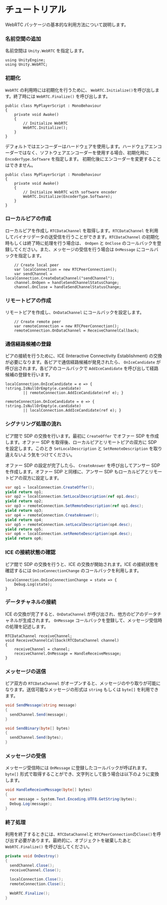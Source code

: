 # チュートリアル

WebRTC パッケージの基本的な利用方法について説明します。


### 名前空間の追加

名前空間は `Unity.WebRTC` を指定します。

```CSharp
using UnityEngine;
using Unity.WebRTC;
```

### 初期化

`WebRTC` の利用時には初期化を行うために、 `WebRTC.Initialize()`を呼び出します。終了時には `WebRTC.Finalize()` を呼び出します。

```CSharp
public class MyPlayerScript : MonoBehaviour
{
    private void Awake()
    {
        // Initialize WebRTC
        WebRTC.Initialize();
    }
}
```

デフォルトではエンコーダーはハードウェアを使用します。ハードウェアエンコーダーではなく、ソフトウェアエンコーダーを使用する場合、初期化時に `EncoderType.Software` を指定します。
初期化後にエンコーダーを変更することはできません。

```CSharp
public class MyPlayerScript : MonoBehaviour
{
    private void Awake()
    {
        // Initialize WebRTC with software encoder
        WebRTC.Initialize(EncoderType.Software);
    }
}
```

### ローカルピアの作成

ローカルピアを作成し `RTCDataChannel` を取得します。`RTCDataChannel` を利用してバイナリデータの送受信を行うことができます。`RTCDataChannel` の初期化時もしくは終了時に処理を行う場合は、 `OnOpen` と `OnClose` のコールバックを登録してください。また、メッセージの受信を行う場合は `OnMessage` にコールバックを指定します。

```CSharp
    // Create local peer
    var localConnection = new RTCPeerConnection();
    var sendChannel = localConnection.CreateDataChannel("sendChannel");
    channel.OnOpen = handleSendChannelStatusChange;
    channel.OnClose = handleSendChannelStatusChange;
```

### リモートピアの作成

リモートピアを作成し、`OnDataChannel` にコールバックを設定します。

```CSharp
    // Create remote peer
    var remoteConnection = new RTCPeerConnection();
    remoteConnection.OnDataChannel = ReceiveChannelCallback;
```

### 通信経路候補の登録

ピアの接続を行うために、ICE (Interactive Connectivity Establishment) の交換が必要になります。各ピアで通信経路候補が発見されたら、 `OnIceCandidate` が呼び出されます。各ピアのコールバックで `AddIceCandidate` を呼び出して経路候補の登録を行います。


```CSharp
localConnection.OnIceCandidate = e => { !string.IsNullOrEmpty(e.candidate)
        || remoteConnection.AddIceCandidate(ref e); }

remoteConnection.OnIceCandidate = e => { !string.IsNullOrEmpty(e.candidate)
        || localConnection.AddIceCandidate(ref e); }

```

### シグナリング処理の流れ

ピア間で SDP の交換を行います。最初に `CreateOffer` でオファー SDP を作成します。オファー SDP を取得後、ローカルピアとリモートピアの双方に SDP を設定します。このとき `SetLocalDescription` と `SetRemoteDescription` を取り違えないよう気をつけてください。

オファー SDP の設定が完了したら、 `CreateAnswer` を呼び出してアンサー SDP を作成します。オファー SDP と同様に、アンサー SDP もローカルピアとリモートピアの双方に設定します。

```csharp
var op1 = localConnection.CreateOffer();
yield return op1;
var op2 = localConnection.SetLocalDescription(ref op1.desc);
yield return op2;
var op3 = remoteConnection.SetRemoteDescription(ref op1.desc);
yield return op3;
var op4 = remoteConnection.CreateAnswer();
yield return op4;
var op5 = remoteConnection.setLocalDescription(op4.desc);
yield return op5;
var op6 = localConnection.setRemoteDescription(op4.desc);
yield return op6;
```

### ICE の接続状態の確認

ピア間で SDP の交換を行うと、ICE の交換が開始されます。ICE の接続状態を確認するには `OnIceConnectionChange` のコールバックを利用します。

```CSharp
localConnection.OnIceConnectionChange = state => {
    Debug.Log(state);
}
```

### データチャネルの接続

ICE の交換が完了すると、`OnDataChannel` が呼び出され、他方のピアのデータチャネルが生成されます。
`OnMessage` コールバックを登録して、メッセージ受信時の処理を記述します。

```CSharp
RTCDataChannel receiveChannel;
void ReceiveChannelCallback(RTCDataChannel channel) 
{
    receiveChannel = channel;
    receiveChannel.OnMessage = HandleReceiveMessage;  
}
```

### メッセージの送信

ピア双方の `RTCDataChannel` がオープンすると、メッセージのやり取りが可能になります。送信可能なメッセージの形式は `string` もしくは `byte[]` を利用できます。

```csharp
void SendMessage(string message)
{
  sendChannel.Send(message);
}

void SendBinary(byte[] bytes)
{
  sendChannel.Send(bytes);
}
```

### メッセージの受信

メッセージ受信時には `OnMessage` に登録したコールバックが呼ばれます。`byte[]` 形式で取得することができ、文字列として扱う場合は以下のように変換します。

```csharp
void HandleReceiveMessage(byte[] bytes)
{
  var message = System.Text.Encoding.UTF8.GetString(bytes);
  Debug.Log(message);
}
```

### 終了処理

利用を終了するときには、`RTCDataChannel`と `RTCPeerConnection`の`Close()`を呼び出す必要があります。最終的に、オブジェクトを破棄したあと `WebRTC.Finalize()` を呼び出してください。

```csharp
private void OnDestroy()
{
  sendChannel.Close();
  receiveChannel.Close();
  
  localConnection.Close();
  remoteConnection.Close();
  
  WebRTC.Finalize();
}
```